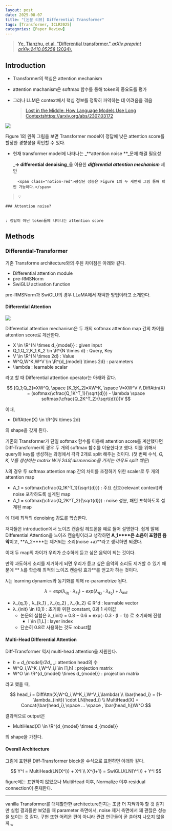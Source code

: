```yaml
---
layout: post
date: 2025-08-07
title: "[논문 리뷰] Differential Transformer"
tags: [Transformer, ICLR2025]
categories: [Paper Review]
---
```


> [Ye, Tianzhu, et al. "Differential transformer." ](https://arxiv.org/abs/2410.05258)[_arXiv preprint arXiv:2410.05258_](https://arxiv.org/abs/2410.05258)[ (2024).](https://arxiv.org/abs/2410.05258)



## Introduction

- Transformer의 핵심은 attention mechanism
- attention machanism은 softmax 함수를 통해 token의 중요도를 평가
- 그러나 LLM은 context에서 핵심 정보를 정확히 파악하는 데 어려움을 겪음

	> [Lost in the Middle: How Language Models Use Long Contextshttps://arxiv.org/abs/2307.03172](https://arxiv.org/abs/2307.03172)


![](https://prod-files-secure.s3.us-west-2.amazonaws.com/542b861c-36a8-4051-84e5-8804b6728dba/9083ea56-691a-4752-ae26-47f403431ac8/image.png?X-Amz-Algorithm=AWS4-HMAC-SHA256&X-Amz-Content-Sha256=UNSIGNED-PAYLOAD&X-Amz-Credential=ASIAZI2LB466WSIYMZWF%2F20250812%2Fus-west-2%2Fs3%2Faws4_request&X-Amz-Date=20250812T220051Z&X-Amz-Expires=3600&X-Amz-Security-Token=IQoJb3JpZ2luX2VjENb%2F%2F%2F%2F%2F%2F%2F%2F%2F%2FwEaCXVzLXdlc3QtMiJGMEQCIHwAAmbJR%2BLfGvziVPzptnxMLg2h8dq27OMeeFaQ7VkxAiBS2Y2ZJ4lIAoLh0MAxql%2BV22zDtT4so2%2BW6XM3mdljlyr%2FAwgfEAAaDDYzNzQyMzE4MzgwNSIMlyshDy%2BLozgtBR5BKtwDYvxFhMPwE%2FrmEAzdMpaVZ04LoHojBzHnWc1bInKm2suuVQO2RR8%2FxcgdmSxEdeJtd35im4ZveMspya60r9dOguw1vvKyvFk7V4opOLziRKp8yrnUJtbOk3t1%2BYgMG2pifcq2SJqljJDEZVZvCtK7eKzhsr4%2B2wDdAR0cGrzdUlZo%2F1XnQKPwlvhyZcOzY8DOXq41kR%2Bb%2B89M%2Fa39mGFxytVgCvYhIkO%2FTok1BDxHRgSyO5btj%2FJXRjO3uhuwxk%2F%2FhLUOPROeM3NGYbLTnCNu7%2B%2Fcjq9I2sTUiPbf1EvAyoEHTcGM%2Ftm%2BXUHC2UPDzHx7kdbI9M6bAqbX96rD53DnLijg3WhBhIDbgsm9N3mh0Kj7uFvbr0eGQTc2Y01IvEjg%2B3sHQkJRndyK0dxFQ0lXK%2FXlgJ6IdVmFbhqmT%2BZeFP3cosNrG17n2NPYHmgIoCcK0kRNMG6fb5c051VnWr8BaBaKUPXBwXUpvdkhcHjnP%2BgPjPKnBrO3gfyMoZVNsfGO93Av18f7feELSq%2BBkpij7XfZUbBuS9wJ9SzGxCoDr1mPkuIsOZNiqQV0f7nwNxB5AxnZ1gnu2xOyv7JTuhlAcXnea9j4wVSKM0fhY2pNXZ4smQvwHLjP%2FQidEcwwmO%2FuxAY6pgGSywA9Ba%2FffSktC7%2BboFOIlKV53CyxadsoR3dtxNeg7rTLb%2FwDl2YArNZbIkcUW5YhZQ4SXSzxpdKg65i8s8Q7F4OPuDjhjcDFIgBezoTZqIg4zPOl1Qal3VkPhQ0paNMCv77dwZGO2IsK3UHCEkA9BiU3CN4TxAVnD91%2FpaWpPvz6jq8pzqX63qhZ7jRw%2BmmNl7uqJ4mcDIRvo52c4OY9wjfQzoV2&X-Amz-Signature=b1669ac031c76a9c39ceceedcc82b6af66136ac01ce1468ea38879c0cf74e6aa&X-Amz-SignedHeaders=host&x-amz-checksum-mode=ENABLED&x-id=GetObject)


Figure 1의 왼쪽 그림을 보면 Transformer model이 정답에 낮은 attention score를 할당한 경향성을 확인할 수 있다.

- 현재 transformer model에 나타나는 _**attention noise **_문제 해결 필요성

	_**→ differential denoising**_을 이용한 _**differential attention mechanism**_ 제안


		<span class="notion-red">향상된 성능은 Figure 1의 두 세번째 그림 통해 확인 가능하다.</span>


> 💡 


	### Attention noise?


	: 정답이 아닌 token들에 나타나는 attention score



## Methods



### Differential-Transformer


기존 Transforme architecture와의 주된 차이점은 아래와 같다.

- Differential attention module
- pre-RMSNorm
- SwiGLU activation function

pre-RMSNorm과 SwiGLU의 경우 LLaMA에서 채택한 방법이라고 소개한다.



#### Differential Attention


![](https://prod-files-secure.s3.us-west-2.amazonaws.com/542b861c-36a8-4051-84e5-8804b6728dba/116d70b2-1963-4810-9167-f4c7d8a06e8f/image.png?X-Amz-Algorithm=AWS4-HMAC-SHA256&X-Amz-Content-Sha256=UNSIGNED-PAYLOAD&X-Amz-Credential=ASIAZI2LB466WSIYMZWF%2F20250812%2Fus-west-2%2Fs3%2Faws4_request&X-Amz-Date=20250812T220051Z&X-Amz-Expires=3600&X-Amz-Security-Token=IQoJb3JpZ2luX2VjENb%2F%2F%2F%2F%2F%2F%2F%2F%2F%2FwEaCXVzLXdlc3QtMiJGMEQCIHwAAmbJR%2BLfGvziVPzptnxMLg2h8dq27OMeeFaQ7VkxAiBS2Y2ZJ4lIAoLh0MAxql%2BV22zDtT4so2%2BW6XM3mdljlyr%2FAwgfEAAaDDYzNzQyMzE4MzgwNSIMlyshDy%2BLozgtBR5BKtwDYvxFhMPwE%2FrmEAzdMpaVZ04LoHojBzHnWc1bInKm2suuVQO2RR8%2FxcgdmSxEdeJtd35im4ZveMspya60r9dOguw1vvKyvFk7V4opOLziRKp8yrnUJtbOk3t1%2BYgMG2pifcq2SJqljJDEZVZvCtK7eKzhsr4%2B2wDdAR0cGrzdUlZo%2F1XnQKPwlvhyZcOzY8DOXq41kR%2Bb%2B89M%2Fa39mGFxytVgCvYhIkO%2FTok1BDxHRgSyO5btj%2FJXRjO3uhuwxk%2F%2FhLUOPROeM3NGYbLTnCNu7%2B%2Fcjq9I2sTUiPbf1EvAyoEHTcGM%2Ftm%2BXUHC2UPDzHx7kdbI9M6bAqbX96rD53DnLijg3WhBhIDbgsm9N3mh0Kj7uFvbr0eGQTc2Y01IvEjg%2B3sHQkJRndyK0dxFQ0lXK%2FXlgJ6IdVmFbhqmT%2BZeFP3cosNrG17n2NPYHmgIoCcK0kRNMG6fb5c051VnWr8BaBaKUPXBwXUpvdkhcHjnP%2BgPjPKnBrO3gfyMoZVNsfGO93Av18f7feELSq%2BBkpij7XfZUbBuS9wJ9SzGxCoDr1mPkuIsOZNiqQV0f7nwNxB5AxnZ1gnu2xOyv7JTuhlAcXnea9j4wVSKM0fhY2pNXZ4smQvwHLjP%2FQidEcwwmO%2FuxAY6pgGSywA9Ba%2FffSktC7%2BboFOIlKV53CyxadsoR3dtxNeg7rTLb%2FwDl2YArNZbIkcUW5YhZQ4SXSzxpdKg65i8s8Q7F4OPuDjhjcDFIgBezoTZqIg4zPOl1Qal3VkPhQ0paNMCv77dwZGO2IsK3UHCEkA9BiU3CN4TxAVnD91%2FpaWpPvz6jq8pzqX63qhZ7jRw%2BmmNl7uqJ4mcDIRvo52c4OY9wjfQzoV2&X-Amz-Signature=51d9032f781358c04a6d56ba540410624ae1b67d2bafd16851711cf83638db44&X-Amz-SignedHeaders=host&x-amz-checksum-mode=ENABLED&x-id=GetObject)


Differential attention mechanism은 두 개의 softmax attention map 간의 차이를 attention score로 계산한다.

- X \in \R^{N \times d\_{model}} : given input
- Q\_1,Q\_2,K\_1,K\_2 \in \R^{N \times d} : Query, Key
- V \in \R^{N \times 2d} : Value
- W^Q,W^K,W^V \in \R^{d\_{model} \times 2d} : parameters
- \lambda : learnable scalar

라고 할 때 Differential attention operator는 아래와 같다.


$$
[Q_1;Q_2]=XW^Q, \space [K_1;K_2]=XW^K, \space V=XW^V \\
DiffAttn(X) = (softmax(\cfrac{Q_1K^T_1}{\sqrt{d}}) - \lambda \space softmax(\cfrac{Q_2K^T_2}{\sqrt{d}}))V
$$


이때,

- DiffAtten(X) \in \R^{N \times 2d}

의 shape을 갖게 된다.


기존의 Transformer가 단일 softmax 함수를 이용해 attention score를 계산했다면 Diff-Transformer의 경우 두 개의 softmax 함수를 이용한다고 했다. 이를 위해서 query와 key를 생성하는 과정에서 각각 2개로 split 해주는 것이다. <span class="notion-red">(첫 번째 수식, </span><span class="notion-red">_Q, K, V를 생성하는 matrix W가 2d의 dismension을 가지는 이유도 split 때문_</span><span class="notion-red">)</span>


 λ의 경우 두 softmax attention map 간의 차이를 조정하기 위한 scaler로 두 개의 attention map

- A\_1 = softmax(\cfrac{Q\_1K^T\_1}{\sqrt{d}}) : 주요 신호(relevant context)와 noise 포착하도록 설계된 map
- A\_1 = softmax(\cfrac{Q\_2K^T\_2}{\sqrt{d}}) : noise 성분, 패턴 포착하도록 설계된 map 

에 대해 최적의 denoising 강도를 학습한다.


저자들은 introduction에서 노이즈 캔슬링 헤드폰을 예로 들어 설명한다. 쉽게 말해 Differential Attention을 노이즈 캔슬링이라고 생각하면 **A\_1****은 소음이 포함된 음악**이고, **A\_2****는 제거되는 소리(noise +a)**라고 생각하면 되겠다. 


이때 두 map의 차이가 우리가 순수하게 듣고 싶은 음악이 되는 것이다. 


만약 과도하게 소리를 제거하게 되면 우리가 듣고 싶은 음악의 소리도 제거할 수 있기 때문에 ** λ를 학습해 최적의 노이즈 캔슬링 효과**를 얻고자 하는 것이다.


λ는 learning dynamics와 동기화를 위해 re-parametrize 된다.


$$
\lambda = exp(\lambda_{q_1} \cdot \lambda_{k_1}) - exp(\lambda_{q_2} \cdot \lambda_{k_2}) + \lambda_{init}
$$

- λ\_{q\_1} , λ\_{k\_1} , λ\_{q\_2} , λ\_{k\_2} ∈ R^d : learnable vector
- λ\_{init} \in (0,1) : 초기화 위한 constant, 0과 1 사이값
	- 논문의 실험은 λ\_{init} = 0.8 − 0.6 × exp(−0.3 · (l − 1)) 로 초기화해 진행
		- l \in [1,L] : layer index
	- 단순히 0.8로 사용하는 것도 robust함


#### **Multi-Head Differential Attention**


Diff-Transformer 역시 multi-head attention을 지원한다.

- _h = d\_{model}/2d__ _: attention head의 수
- W^Q\_i,W^K\_i,W^V\_i,i \in [1,h] : projection matrix
- W^O \in \R^{d\_{model} \times d\_{model}} : projection matrix

라고 했을 때,


$$
head_i = DiffAttn(X;W^Q_i,W^K_i,W^V_i,\lambda) \\
\bar{head_i} = (1-\lambda_{init}) \cdot LN(head_i) \\
MultiHead(X) = Concat(\bar{head_i},\space ... \space , \bar{head_h})W^O
$$


결과적으로 output은

- MultiHead(X) \in \R^{d\_{model} \times d\_{model}}

의 shape을 가진다.



#### Overall Architecture


그림에 표현된 Diff-Transformer block을 수식으로 표현하면 아래와 같다.


$$
Y^l = MultiHead(LN(X^l)) + X^l \\
X^{l+1} = SwiGLU(LN(Y^l)) + Y^l
$$


figure에는 표현하지 않았으나 MultiHead 이후, Normalize 이후 residual connection이 존재한다.


---


vanilla Transformer를 대체할만한 architecture인지는 조금 더 지켜봐야 할 것 같지만 실험 결과들만 보았을 때 parameter 측면에서, noise 제거 측면에서 꽤 괜찮은 성능을 보이는 것 같다. 구현 또한 어려운 편이 아니라 관련 연구들이 곧 쏟아져 나오지 않을까,,,

